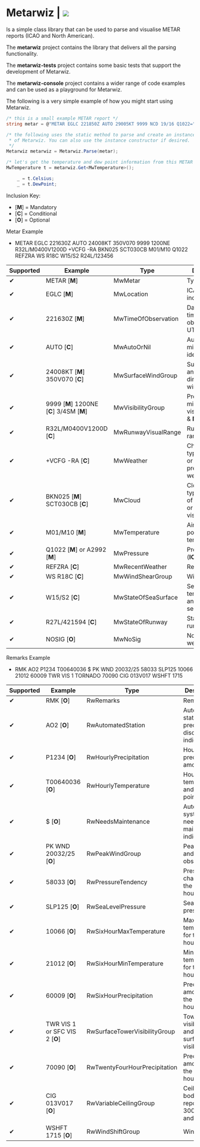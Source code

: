 # **Metarwiz** | [![](https://img.shields.io/nuget/v/ZippyNeuron.Metarwiz.svg?style=flat-square&logo=appveyor&color=238636)](https://www.nuget.org/packages/ZippyNeuron.Metarwiz)
Is a simple class library that can be used to parse and visualise METAR reports (ICAO and North American).

The **metarwiz** project contains the library that delivers all the parsing functionality.

The **metarwiz-tests** project contains some basic tests that support the development of Metarwiz.
 
The **metarwiz-console** project contains a wider range of code examples and can be used as a playground for Metarwiz.

The following is a very simple example of how you might start using Metarwiz.

```c#
/* this is a small example METAR report */
string metar = @"METAR EGLC 221850Z AUTO 29005KT 9999 NCD 19/16 Q1022="

/* the following uses the static method to parse and create an instance
 * of Metarwiz. You can also use the instance constructor if desired.
 */
Metarwiz metarwiz = Metarwiz.Parse(metar);

/* let's get the temperature and dew point information from this METAR */
MwTemperature t = metarwiz.Get<MwTemperature>();

    _ = t.Celsius;
    _ = t.DewPoint;
```

Inclusion Key:
 - [**M**] = Mandatory
 - [**C**] = Conditional
 - [**O**] = Optional

Metar Example
 - METAR EGLC 221630Z AUTO 24008KT 350V070 9999 1200NE R32L/M0400V1200D +VCFG -RA BKN025 SCT030CB M01/M10 Q1022 REFZRA WS R18C W15/S2 R24L/123456


| Supported | Example                                   | Type                | Description                                                        |
|-----------|-------------------------------------------|---------------------|--------------------------------------------------------------------|
| ✔         | METAR [**M**]                             | MwMetar             | Type of report                                                     |
| ✔         | EGLC [**M**]                              | MwLocation          | ICAO location indicator                                            |
| ✔         | 221630Z [**M**]                           | MwTimeOfObservation | Day and actual time of the observation in UTC                      |
| ✔         | AUTO [**C**]                              | MwAutoOrNil         | Automated or missing report identifier                             |
| ✔         | 24008KT [**M**] 350V070 [**C**]           | MwSurfaceWindGroup  | Surface wind and Significant directional wind variations           |
| ✔         | 9999 [**M**] 1200NE [**C**] 3/4SM [**M**] | MwVisibilityGroup   | Prevailing or minimum visibility (**ICAO** & **NA**)               |
| ✔         | R32L/M0400V1200D [**C**]                  | MwRunwayVisualRange | Runway visual range                                                |
| ✔         | +VCFG -RA [**C**]                         | MwWeather           | Characteristics, type, intensity or proximity of present weather   |
| ✔         | BKN025 [**M**] SCT030CB [**C**]           | MwCloud             | Cloud amount, type and height of cloud base or vertical visibility |
| ✔         | M01/M10 [**M**]                           | MwTemperature       | Air and dew-point temperature                                      |
| ✔         | Q1022 [**M**] or A2992 [**M**]            | MwPressure          | Pressure value  (**ICAO** & **NA**)                                |
| ✔         | REFZRA [**C**]                            | MwRecentWeather     | Recent weather                                                     |
| ✔         | WS R18C [**C**]                           | MwWindShearGroup    | Wind shear                                                         |
| ✔         | W15/S2 [**C**]                            | MwStateOfSeaSurface | Sea-surface temperature and state of the sea                       |
| ✔         | R27L/421594 [**C**]                       | MwStateOfRunway     | State of the runway                                                |
| ✔         | NOSIG [**O**]                             | MwNoSig             | No significant weather                                             |

Remarks Example
 - RMK AO2 P1234 T00640036 $ PK WND 20032/25 58033 SLP125 10066 21012 60009 TWR VIS 1 TORNADO 70090 CIG 013V017 WSHFT 1715


| Supported  | Example                        | Type                          | Description                                                             |
|------------|--------------------------------|-------------------------------|-------------------------------------------------------------------------|
| ✔          | RMK [**O**]                    | RwRemarks                     | Remarks                                                                 |
| ✔          | AO2 [**O**]                    | RwAutomatedStation            | Automated station precipitation discriminator indicator                 |
| ✔          | P1234 [**O**]                  | RwHourlyPrecipitation         | Hourly precipitation amount                                             |
| ✔          | T00640036 [**O**]              | RwHourlyTemperature           | Hourly temperature and dew point                                        |
| ✔          | $ [**O**]                      | RwNeedsMaintenance            | Automated system needs maintenance indicator                            |
| ✔          | PK WND 20032/25 [**O**]        | RwPeakWindGroup               | Peak wind and time of observation                                       |
| ✔          | 58033 [**O**]                  | RwPressureTendency            | Pressure change over the last 3 hours                                   |
| ✔          | SLP125 [**O**]                 | RwSeaLevelPressure            | Sea level pressure                                                      |
| ✔          | 10066 [**O**]                  | RwSixHourMaxTemperature       | Maximum temperature for the last 6 hours                                |
| ✔          | 21012 [**O**]                  | RwSixHourMinTemperature       | Minimum temperature for the last 6 hours                                |
| ✔          | 60009 [**O**]                  | RwSixHourPrecipitation        | Precipitation amount for the last 6 hours                               |
| ✔          | TWR VIS 1 or SFC VIS 2 [**O**] | RwSurfaceTowerVisibilityGroup | Tower visibility and/or surface visibility                              |
| ✔          | 70090 [**O**]                  | RwTwentyFourHourPrecipitation | Precipitation amount for the last 24 hours                              |
| ✔          | CIG 013V017 [**O**]            | RwVariableCeilingGroup        | Ceiling in the body of the report is < 3000 feet and variable           |
| ✔          | WSHFT 1715 [**O**]             | RwWindShiftGroup              | Wind shift                                                              |